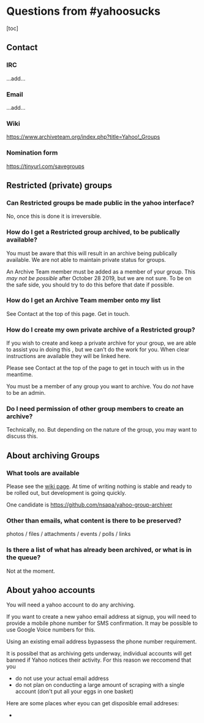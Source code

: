 # Questions from #yahoosucks

[toc]

## Contact

### IRC

...add...

### Email

...add...

### Wiki

https://www.archiveteam.org/index.php?title=Yahoo!_Groups

### Nomination form

https://tinyurl.com/savegroups

## Restricted (private) groups

### Can Restricted groups be made public in the yahoo interface?

No, once this is done it is irreversible. 

### How do I get a Restricted group archived, to be publically available?

You must be aware that this will result in an archive being publically available. We are not able to maintain private status for groups. 

An Archive Team member must be added as a member of your group. This *may not be possible* after October 28 2019, but we are not sure. To be on the safe side, you should try to do this before that date if possible. 

### How do I get an Archive Team member onto my list

See Contact at the top of this page. Get in touch. 

### How do I create my own private archive of a Restricted group?

If you wish to create and keep a private archive for your group, we are able to assist you in doing this , but we can't do the work for you. When clear instructions are available they will be linked here. 

Please see Contact at the top of the page to get in touch with us in the meantime. 

You must be a member of any group you want to archive. You do *not* have to be an admin. 

### Do I need permission of other group members to create an archive?

Technically, no. But depending on the nature of the group, you may want to discuss this. 

## About archiving Groups

### What tools are available

Please see the [wiki page](https://www.archiveteam.org/index.php?title=Yahoo!_Groups). At time of writing nothing is stable and ready to be rolled out, but development is going quickly. 

One candidate is https://github.com/nsapa/yahoo-group-archiver

### Other than emails, what content is there to be preserved?

photos / files / attachments / events / polls / links

### Is there a list of what has already been archived, or what is in the queue?

Not at the moment. 

## About yahoo accounts

You will need a yahoo account to do any archiving. 

If you want to create a new yahoo email address at signup, you will need to provide a mobile phone number for SMS confirmation. It may be possible to use Google Voice numbers for this. 

Using an existing email address bypassess the phone number requirement. 

It is possibel that as archiving gets underway, individual accounts will get banned if Yahoo notices their activity. For this reason we reccomend that you 

- do not use your actual email address
- do not plan on conducting a large amount of scraping with a single account (don't put all your eggs in one basket) 

Here are some places wher eyou can get disposible email addreses: 

- 















